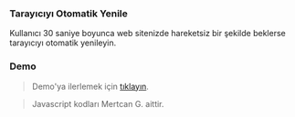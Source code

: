 ### Tarayıcıyı Otomatik Yenile
Kullanıcı 30 saniye boyunca web sitenizde hareketsiz bir şekilde beklerse tarayıcıyı otomatik yenileyin.
### Demo
> Demo'ya ilerlemek için [tıklayın](https://sibersozluknet.github.io/otomatik-tarayici-yenile/).


> Javascript kodları Mertcan G. aittir.
